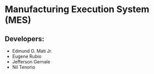 # Manufacturing Execution System (MES)

## Developers:

* Edmund O. Mati Jr.
* Eugene Rubio
* Jefferson Gernale
* Nil Tenorio
<!---
## SDLC - Methodology

### Super Duper Hyper Rapid Application Development (SDHRAD)
Newly invented methodology by the developers to meet the client's ever changing request/requirements.
## Acknowledgments

* Hat tip to anyone whose code was used
* Ninja emoji
* Great Taste White
-->
